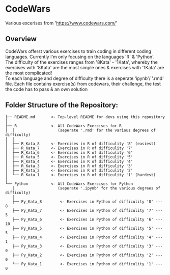 # CodeWars
Various excerises from 'https://www.codewars.com/'  

## Overview
CodeWars offerst various exercises to train coding in different coding languages. Currently I'm only focusing on the languages 'R' & 'Python'.   
The difficulty of the exercises ranges from '8Kata' - '1Kata', whereby the exercises with '8Kata' are the most simple ones & exercises with '1Kata' are the most complicated!  
To each language and degree of difficulty there is a seperate 'ipynb'/ '.rmd' file. 
Each file contains exercise(s) from codewars, their challenge, the test the code has to pass & an own solution

## Folder Structure of the Repository:
```
├── README.md       <- Top-level README for devs using this repository
│ 
├── R 				<- All CodeWars Exercises for R 
│  │				   (seperate '.rmd' for the various degrees of difficulty)
│  │
│  ├── R_Kata_8	  	<- Exercises in R of difficulity '8' (easiest)
│  ├── R_Kata_7		<- Exercises in R of difficulity '7' 
│  ├── R_Kata_6		<- Exercises in R of difficulity '6' 
│  ├── R_Kata_5		<- Exercises in R of difficulity '5' 
│  ├── R_Kata_4		<- Exercises in R of difficulity '4' 
│  ├── R_Kata_3		<- Exercises in R of difficulity '3' 
│  ├── R_Kata_2		<- Exercises in R of difficulity '2' 
│  └── R_Kata_1		<- Exercises in R of difficulity '1' (hardest)
│
└── Python			<- All CodeWars Exercises for Python
   │				   (seperate '.ipynb' for the various degrees of difficulty)
   │
   ├── Py_Kata_8		<- Exercises in Python of difficulity '8' --- 8
   ├── Py_Kata_7		<- Exercises in Python of difficulity '7' --- 5
   ├── Py_Kata_6		<- Exercises in Python of difficulity '6' --- 10
   ├── Py_Kata_5		<- Exercises in Python of difficulity '5' --- 5
   ├── Py_Kata_4		<- Exercises in Python of difficulity '4' --- 1
   ├── Py_Kata_3		<- Exercises in Python of difficulity '3' --- 0
   ├── Py_Kata_2		<- Exercises in Python of difficulity '2' --- 0
   └── Py_Kata_1		<- Exercises in Python of difficulity '1' --- 0
```